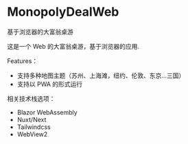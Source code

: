 # MonopolyDealWeb
基于浏览器的大富翁桌游

这是一个 Web 的大富翁桌游，基于浏览器的应用.

Features：
* 支持多种地图主题（苏州、上海滩，纽约、伦敦、东京...三国）
* 支持以 PWA 的形式运行

相关技术栈选项：
* Blazor WebAssembly
* Nuxt/Next
* Tailwindcss
* WebView2
